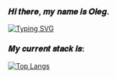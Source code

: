 ### 𝑯𝒊 𝒕𝒉𝒆𝒓𝒆, 𝒎𝒚 𝒏𝒂𝒎𝒆 𝒊𝒔 𝑶𝒍𝒆𝒈.
[![Typing SVG](https://readme-typing-svg.herokuapp.com?font=Fira+Code&weight=600&size=22&duration=2000&pause=2000&color=8E0CF7&background=FF1E1E00&width=435&lines=Vue.js+Front-end+Developer)](https://git.io/typing-svg)
### 𝑴𝒚 𝒄𝒖𝒓𝒓𝒆𝒏𝒕 𝒔𝒕𝒂𝒄𝒌 𝒊𝒔:
[![Top Langs](https://github-readme-stats.vercel.app/api/top-langs/?username=anuraghazra&layout=compact)](https://github.com/anuraghazra/github-readme-stats)
